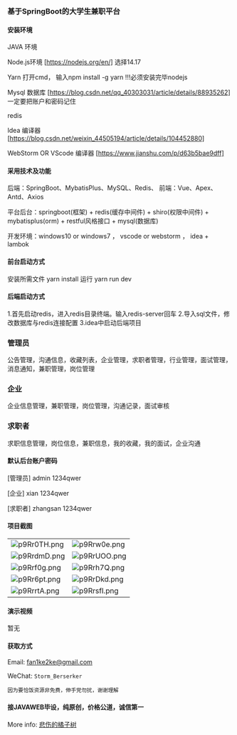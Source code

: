 ### 基于SpringBoot的大学生兼职平台

#### 安装环境

JAVA 环境 

Node.js环境 [https://nodejs.org/en/] 选择14.17

Yarn 打开cmd， 输入npm install -g yarn !!!必须安装完毕nodejs

Mysql 数据库 [https://blog.csdn.net/qq_40303031/article/details/88935262] 一定要把账户和密码记住

redis

Idea 编译器 [https://blog.csdn.net/weixin_44505194/article/details/104452880]

WebStorm OR VScode 编译器 [https://www.jianshu.com/p/d63b5bae9dff]

#### 采用技术及功能

后端：SpringBoot、MybatisPlus、MySQL、Redis、
前端：Vue、Apex、Antd、Axios

平台后台：springboot(框架) + redis(缓存中间件) + shiro(权限中间件) + mybatisplus(orm) + restful风格接口 + mysql(数据库)

开发环境：windows10 or windows7 ， vscode or webstorm ， idea + lambok

#### 前台启动方式

安装所需文件 yarn install 
运行 yarn run dev

#### 后端启动方式

1.首先启动redis，进入redis目录终端。输入redis-server回车
2.导入sql文件，修改数据库与redis连接配置
3.idea中启动后端项目

### 管理员
公告管理，沟通信息，收藏列表，企业管理，求职者管理，行业管理，面试管理，消息通知，兼职管理，岗位管理

### 企业
企业信息管理，兼职管理，岗位管理，沟通记录，面试审核

### 求职者
求职信息管理，岗位信息，兼职信息，我的收藏，我的面试，企业沟通


#### 默认后台账户密码

[管理员]
admin
1234qwer

[企业]
xian
1234qwer

[求职者]
zhangsan
1234qwer


#### 项目截图

|  |  |
|---------------------|---------------------|
|![p9Rr0TH.png](https://s1.ax1x.com/2023/05/16/p9Rr0TH.png) | ![p9Rrw0e.png](https://s1.ax1x.com/2023/05/16/p9Rrw0e.png) |
|![p9RrdmD.png](https://s1.ax1x.com/2023/05/16/p9RrdmD.png) | ![p9RrUOO.png](https://s1.ax1x.com/2023/05/16/p9RrUOO.png) |
|![p9Rrf0g.png](https://s1.ax1x.com/2023/05/16/p9Rrf0g.png) | ![p9Rrh7Q.png](https://s1.ax1x.com/2023/05/16/p9Rrh7Q.png) |
|![p9Rr6pt.png](https://s1.ax1x.com/2023/05/16/p9Rr6pt.png) | ![p9RrDkd.png](https://s1.ax1x.com/2023/05/16/p9RrDkd.png) |
|![p9RrrtA.png](https://s1.ax1x.com/2023/05/16/p9RrrtA.png) | ![p9RrsfI.png](https://s1.ax1x.com/2023/05/16/p9RrsfI.png) |

#### 演示视频

暂无

#### 获取方式

Email: fan1ke2ke@gmail.com

WeChat: `Storm_Berserker`

`因为要恰饭资源非免费，伸手党勿扰，谢谢理解`

#### 接JAVAWEB毕设，纯原创，价格公道，诚信第一

More info: [悲伤的橘子树](https://berserker287.github.io/)
